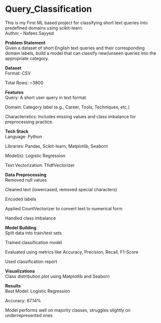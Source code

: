 # Query_Classification
This is my First ML based project for classifying short text queries into predefined domains using scikit-learn.
<br>
Author - Nafees Sayyed
<br>

 **Problem Statement**
 <br>
Given a dataset of short English text queries and their corresponding domain labels, build a model that can classify new/unseen queries into the appropriate category.

 **Dataset**
 <br>
Format: CSV

Total Rows: ~3800

**Features**
<br>
Query: A short user query in text format.

Domain: Category label (e.g., Career, Tools, Techniques, etc.)

Characteristics: Includes missing values and class imbalance for preprocessing practice.

 **Tech Stack**
 <br>
Language: Python

Libraries: Pandas, Scikit-learn, Matplotlib, Seaborn

Model(s): Logistic Regression

Text Vectorization: TfidfVectorizer

 **Data Preprocessing**
 <br>
Removed null values

Cleaned text (lowercased, removed special characters)

Encoded labels

Applied CountVectorizer to convert text to numerical form

Handled class imbalance


 **Model Building**
 <br>
Split data into train/test sets

Trained classification model

Evaluated using metrics like Accuracy, Precision, Recall, F1-Score

Used classification report

 **Visualizations**
 <br>
Class distribution plot using Matplotlib and Seaborn

 **Results**
 <br>
Best Model: Logistic Regression

Accuracy: 67.14%

Model performs well on majority classes, struggles slightly on underrepresented ones
